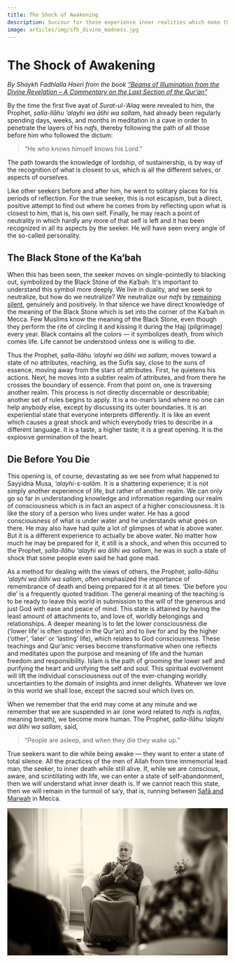 ```yaml
---
title: The Shock of Awakening
description: Succour for those experience inner realities which make them question their sanity in the context of an outer world and society which largely denies the existence of such states of consciousness.
image: articles/img/sfh_divine_madness.jpg
---
```


# The Shock of Awakening

_By Shaykh Fadhlalla Haeri from the book [“Beams of Illumination from the Divine Revelation – A Commentary on the Last Section of the Qur’an”](https://zahrapublications.pub/book-LastJuzOfTheQuran.php#bookTitle)_

By the time the first five ayat of _Surat-ul-‘Alaq_ were revealed to him, the Prophet, _ṣalla-llāhu ‘alayhi wa ālihi wa sallam_, had already been regularly spending days, weeks, and months in meditation in a cave in order to penetrate the layers of his _nafs_, thereby following the path of all those before him who followed the dictum: 

> “He who knows himself knows his Lord.” 

The path towards the knowledge of lordship, of sustainership, is by way of the recognition of what is closest to us, which is all the different selves, or aspects of ourselves.

Like other seekers before and after him, he went to solitary places for his periods of reflection. For the true seeker, this is not escapism, but a direct, positive attempt to find out where he comes from by reflecting upon what is closest to him, that is, his own self. Finally, he may reach a point of neutrality in which hardly any more of that self is left and it has been recognized in all its aspects by the seeker. He will have seen every angle of the so-called personality.

## The Black Stone of the Ka‘bah

When this has been seen, the seeker moves on single-pointedly to blacking out, symbolized by the Black Stone of the Ka‘bah. It's important to understand this symbol more deeply. We live in duality, and we seek to neutralize, but how do we neutralize? We neutralize our _nafs_ by [remaining silent](../../pointers/practice/stillness), genuinely and positively. In that silence we have direct knowledge of the meaning of the Black Stone which is set into the corner of the Ka‘bah in Mecca. Few Muslims know the meaning of the Black Stone, even though they perform the rite of circling it and kissing it during the Ḥajj (pilgrimage) every year. Black contains all the colors — it symbolizes death, from which comes life. Life cannot be understood unless one is willing to die.

Thus the Prophet, _ṣalla-llāhu ‘alayhi wa ālihi wa sallam_, moves toward a state of no attributes, reaching, as the Sufis say, close to the suns of essence, moving away from the stars of attributes. First, he quietens his actions. Next, he moves into a subtler realm of attributes, and from there he crosses the boundary of essence. From that point on, one is traversing another realm. This process is not directly discernable or describable; another set of rules begins to apply. It is a no-man’s land where no one can help anybody else, except by discussing its outer boundaries. It is an experiential state that everyone interprets differently. It is like an event which causes a great shock and which everybody tries to describe in a different language. It is a taste, a higher taste; it is a great opening. It is the explosive germination of the heart.

## Die Before You Die

This opening is, of course, devastating as we see from what happened to Sayyidna Musa, _‘alayhi-s-salām_. It is a shattering experience; it is not simply another experience of life, but rather of another realm. We can only go so far in understanding knowledge and information regarding our realm of consciousness which is in fact an aspect of a higher consciousness. It is like the story of a person who lives under water. He has a good consciousness of what is under water and he understands what goes on there. He may also have had quite a lot of glimpses of what is above water. But it is a different experience to actually be above water. No matter how much he may be prepared for it, it still is a shock, and when this occurred to the Prophet, _ṣalla-llāhu ‘alayhi wa ālihi wa sallam_, he was in such a state of shock that some people even said he had gone mad.

As a method for dealing with the views of others, the Prophet, _ṣalla-llāhu ‘alayhi wa ālihi wa sallam_, often emphasized the importance of remembrance of death and being prepared for it at all times. ‘Die before you die’ is a frequently quoted tradition. The general meaning of the teaching is to be ready to leave this world in submission to the will of the generous and just God with ease and peace of mind. This state is attained by having the least amount of attachments to, and love of, worldly belongings and relationships. A deeper meaning is to let the lower consciousness die (‘lower life’ is often quoted in the Qur’an) and to live for and by the higher (‘other’, ‘later’ or ‘lasting’ life), which relates to God consciousness. These teachings and Qur’anic verses become transformative when one reflects and meditates upon the purpose and meaning of life and the human freedom and responsibility. Islam is the path of grooming the lower self and purifying the heart and unifying the self and soul. This spiritual evolvement will lift the individual consciousness out of the ever-changing worldly uncertainties to the domain of insights and inner delights. Whatever we love in this world we shall lose, except the sacred soul which lives on.

When we remember that the end may come at any minute and we remember that we are suspended in air (one word related to _nafs_ is _nafas_, meaning breath), we become more human. The Prophet, _ṣalla-llāhu ‘alayhi wa ālihi wa sallam_, said, 

> “People are asleep, and when they die they wake up.” 

True seekers want to die while being awake — they want to enter a state of total silence. All the practices of the men of Allah from time immemorial lead man, the seeker, to inner death while still alive. If, while we are conscious, aware, and scintillating with life, we can enter a state of self-abandonment, then we will understand what inner death is. If we cannot reach this state, then we will remain in the turmoil of sa‘y, that is, running between [Ṣafā and Marwah](../../glossary/journey-words/#as-safa-and-al-marwah) in Mecca.

![Divine Madness](./img/sfh_divine_madness.jpg)
